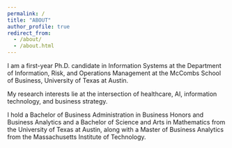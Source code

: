 ```yaml
---
permalink: /
title: "ABOUT"
author_profile: true
redirect_from: 
  - /about/
  - /about.html
---
```

I am a first-year Ph.D. candidate in Information Systems at the Department of Information, Risk, and Operations Management at the McCombs School of Business, University of Texas at Austin. 

My research interests lie at the intersection of healthcare, AI, information technology, and business strategy.

I hold a Bachelor of Business Administration in Business Honors and Business Analytics and a Bachelor of Science and Arts in Mathematics from the University of Texas at Austin, along with a Master of Business Analytics from the Massachusetts Institute of Technology.